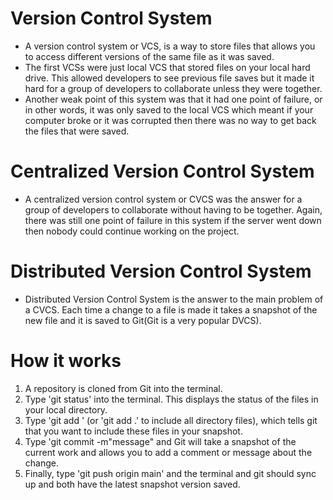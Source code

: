 # Version Control System
* A version control system or VCS, is a way to store files that allows you to access different versions of the same file as it was saved.
* The first VCSs were just local VCS that stored files on your local hard drive. This allowed developers to see previous file saves but it made it hard for a group of developers to collaborate unless they were together.
* Another weak point of this system was that it had one point of failure, or in other words, it was only saved to the local VCS which meant if your computer broke or it was corrupted then there was no way to get back the files that were saved.

# Centralized Version Control System
* A centralized version control system or CVCS was the answer for a group of developers to collaborate without having to be together. Again, there was still one point of failure in this system if the server went down then nobody could continue working on the project.

# Distributed Version Control System
* Distributed Version Control System is the answer to the main problem of a CVCS. Each time a change to a file is made it takes a snapshot of the new file and it is saved to Git(Git is a very popular DVCS).

# How it works
1. A repository is cloned from Git into the terminal.
2. Type 'git status' into the terminal. This displays the status of the files in your local directory.
3. Type 'git add <some-file>' (or 'git add .' to include all directory files), which tells git that you want to include these files in your snapshot.
4. Type 'git commit -m"message" and Git will take a snapshot of the current work and allows you to add a comment or message about the change.
5. Finally, type 'git push origin main' and the terminal and git should sync up and both have the latest snapshot version saved.
